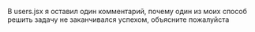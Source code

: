 В users.jsx я оставил один комментарий, почему один из моих способ решить задачу не заканчивался успехом, объясните пожалуйста
